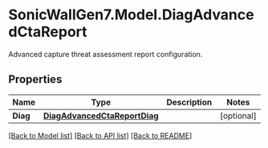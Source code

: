 # SonicWallGen7.Model.DiagAdvancedCtaReport
Advanced capture threat assessment report configuration.

## Properties

Name | Type | Description | Notes
------------ | ------------- | ------------- | -------------
**Diag** | [**DiagAdvancedCtaReportDiag**](DiagAdvancedCtaReportDiag.md) |  | [optional] 

[[Back to Model list]](../README.md#documentation-for-models) [[Back to API list]](../README.md#documentation-for-api-endpoints) [[Back to README]](../README.md)


